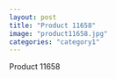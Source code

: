 ```yaml
---
layout: post
title: "Product 11658"
image: "product11658.jpg"
categories: "category1"
---
```

Product 11658

